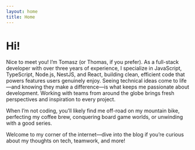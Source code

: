 ```yaml
---
layout: home
title: Home
---
```


# Hi!

Nice to meet you! I’m Tomasz (or Thomas, if you prefer). As a full-stack developer with over three years of experience, I specialize in JavaScript, TypeScript, Node.js, NestJS, and React, building clean, efficient code that powers features users genuinely enjoy. Seeing technical ideas come to life—and knowing they make a difference—is what keeps me passionate about development. Working with teams from around the globe brings fresh perspectives and inspiration to every project.

When I’m not coding, you’ll likely find me off-road on my mountain bike, perfecting my coffee brew, conquering board game worlds, or unwinding with a good series. 

Welcome to my corner of the internet—dive into the blog if you’re curious about my thoughts on tech, teamwork, and more!


<!-- {% include archive.html %} -->

